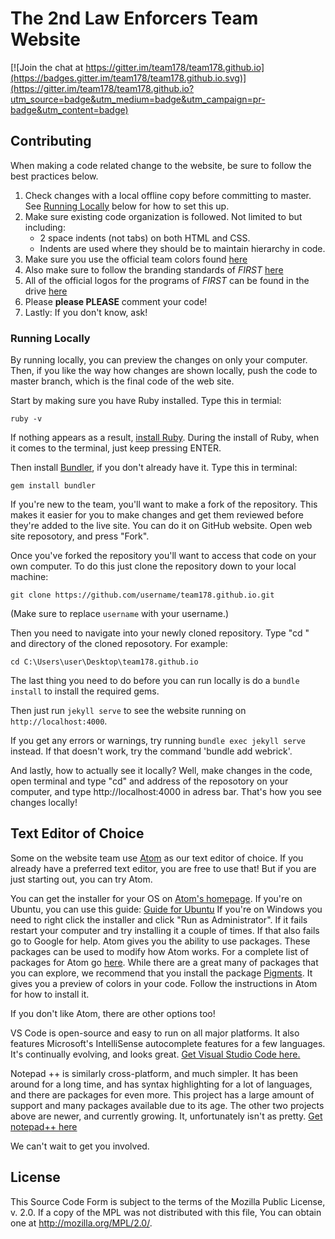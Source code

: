 # The 2nd Law Enforcers Team Website

[![Join the chat at https://gitter.im/team178/team178.github.io](https://badges.gitter.im/team178/team178.github.io.svg)](https://gitter.im/team178/team178.github.io?utm_source=badge&utm_medium=badge&utm_campaign=pr-badge&utm_content=badge)

## Contributing
When making a code related change to the website, be sure to follow the best practices below.

1. Check changes with a local offline copy before committing to master. See [Running Locally](#running-locally) below for how to set this up.
2. Make sure existing code organization is followed. Not limited to but including:
   - 2 space indents (not tabs) on both HTML and CSS.
   - Indents are used where they should be to maintain hierarchy in code.
3. Make sure you use the official team colors found [here](https://docs.google.com/document/d/1k5BJCM6VXceMDnQpZrepQaSfA9wNGvEflAc6zCQ7PRY/edit?usp=sharing)
4. Also make sure to follow the branding standards of *FIRST* [here](http://www.firstinspires.org/sites/default/files/uploads/resource_library/first-brand-guidelines-web-2015.pdf)
5. All of the official logos for the programs of *FIRST* can be found in the drive [here](https://drive.google.com/open?id=0B_S9H2AY2UyEQmNjUHU1bFNBeVk)
6. Please **please PLEASE** comment your code!
7. Lastly: If you don't know, ask!

### Running Locally

By running locally, you can preview the changes on only your computer. Then, if you like the way how changes are shown locally, push the code to master branch, which is the final code of the web site. 

Start by making sure you have Ruby installed. Type this in termial:

```
ruby -v
```

If nothing appears as a result, [install Ruby](https://www.ruby-lang.org/en/documentation/installation). During the install of Ruby, when it comes to the terminal, just keep pressing ENTER. 

Then install [Bundler](http://gembundler.com), if you don't already have it. Type this in terminal:

```
gem install bundler
```

If you're new to the team, you'll want to make a fork of the repository. This makes it easier for you to make changes and get them reviewed before they're added to the live site. You can do it on GitHub website. Open web site reposotory, and press "Fork".

Once you've forked the repository you'll want to access that code on your own computer.
To do this just clone the repository down to your local machine:

```
git clone https://github.com/username/team178.github.io.git
```

(Make sure to replace `username` with your username.)

Then you need to navigate into your newly cloned repository. Type "cd " and directory of the cloned reposotory. For example:

```
cd C:\Users\user\Desktop\team178.github.io
```

The last thing you need to do before you can run locally is do a `bundle install` to install the required gems.

Then just run `jekyll serve` to see the website running on `http://localhost:4000`.

If you get any errors or warnings, try running `bundle exec jekyll serve` instead. If that doesn't work, try the command 'bundle add webrick'.

And lastly, how to actually see it locally? Well, make changes in the code, open terminal and type "cd" and address of the reposotory on your computer, and type http://localhost:4000 in adress bar. That's how you see changes locally!


## Text Editor of Choice

Some on the website team use [Atom](https://atom.io/) as our text editor of choice. If you already have a preferred text editor, you are free to use that! But if you are just starting out, you can try Atom.

You can get the installer for your OS on [Atom's homepage](https://atom.io/). If you're on Ubuntu, you can use this guide:
[Guide for Ubuntu](https://codeforgeek.com/2014/09/install-atom-editor-ubuntu-14-04/) If you're on Windows you need to right click the installer and click "Run as Administrator". If it fails restart your computer and try installing it a couple of times. If that also fails go to Google for help.
Atom gives you the ability to use packages. These packages can be used to modify how Atom works. For a complete list of packages for Atom go [here](https://atom.io/packages). While there are a great many of packages that you can explore, we recommend that you install the package [Pigments](https://atom.io/packages/pigments). It gives you a preview of colors in your code. Follow the instructions in Atom for how to install it.

If you don't like Atom, there are other options too!

VS Code is open-source and easy to run on all major platforms. It also features Microsoft's IntelliSense autocomplete features for a few languages. It's continually evolving, and looks great. [Get Visual Studio Code here.](https://code.visualstudio.com/)

Notepad ++ is similarly cross-platform, and much simpler. It has been around for a long time, and has syntax highlighting for a lot of languages, and there are packages for even more. This project has a large amount of support and many packages available due to its age. The other two projects above are newer, and currently growing. It, unfortunately isn't as pretty. [Get notepad++ here](https://notepad-plus-plus.org/features/)

We can't wait to get you involved.

## License

This Source Code Form is subject to the terms of the Mozilla Public
License, v. 2.0. If a copy of the MPL was not distributed with this
file, You can obtain one at http://mozilla.org/MPL/2.0/.
